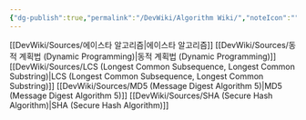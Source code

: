 ```yaml
---
{"dg-publish":true,"permalink":"/DevWiki/Algorithm Wiki/","noteIcon":"","created":"2025-06-07T03:14:38.000+09:00","updated":"2025-07-20T02:23:24.000+09:00"}
---
```


[[DevWiki/Sources/에이스타 알고리즘\|에이스타 알고리즘]]
[[DevWiki/Sources/동적 계획법 (Dynamic Programming)\|동적 계획법 (Dynamic Programming)]]
[[DevWiki/Sources/LCS (Longest Common Subsequence, Longest Common Substring)\|LCS (Longest Common Subsequence, Longest Common Substring)]]
[[DevWiki/Sources/MD5 (Message Digest Algorithm 5)\|MD5 (Message Digest Algorithm 5)]]
[[DevWiki/Sources/SHA (Secure Hash Algorithm)\|SHA (Secure Hash Algorithm)]]
